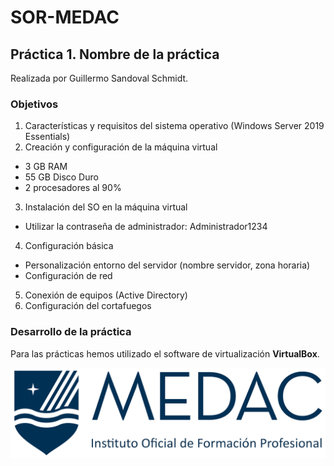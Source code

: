 # SOR-MEDAC

## Práctica 1. Nombre de la práctica
Realizada por Guillermo Sandoval Schmidt.

### Objetivos
1. Características y requisitos del sistema operativo (Windows Server 2019 Essentials)
2. Creación y configuración de la máquina virtual
- 3 GB RAM
- 55 GB Disco Duro
- 2 procesadores al 90%
3. Instalación del SO en la máquina virtual
- Utilizar la contraseña de administrador: Administrador1234
4. Configuración básica
- Personalización entorno del servidor (nombre servidor, zona horaria)
- Configuración de red
5. Conexión de equipos (Active Directory)
6. Configuración del cortafuegos

### Desarrollo de la práctica
Para las prácticas hemos utilizado el software de virtualización **VirtualBox**.

![Logo MEDAC](img/medac-logo.png)